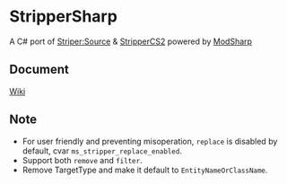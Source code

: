 # StripperSharp

A C# port of [Striper:Source](https://github.com/alliedmodders/stripper-source) & [StripperCS2](https://github.com/Source2ZE/StripperCS2) powered by [ModSharp](https://github.com/Kxnrl/modsharp-public)

## Document

[Wiki](https://github.com/fyscs/cs2/blob/master/.fys/Stripper.md)

## Note

- For user friendly and preventing misoperation, ``replace`` is disabled by default, cvar ``ms_stripper_replace_enabled``.  
- Support both ``remove`` and ``filter``.
- Remove TargetType and make it default to ``EntityNameOrClassName``.
